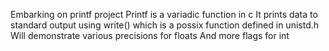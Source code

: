 Embarking on printf project
Printf is a variadic function in c
It prints data to standard output using write()
which is a possix function defined in unistd.h
Will demonstrate various precisions for floats
And more flags for int

